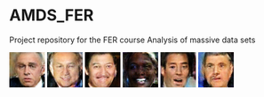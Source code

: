 # AMDS\_FER
Project repository for the FER course Analysis of massive data sets

![](generated_images/1.png)
![](generated_images/2.png)
![](generated_images/3.png)
![](generated_images/4.png)
![](generated_images/5.png)
![](generated_images/6.png)
